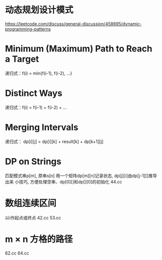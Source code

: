 # 动态规划设计模式
https://leetcode.com/discuss/general-discussion/458695/dynamic-programming-patterns

# Minimum (Maximum) Path to Reach a Target
递归式：f(i) = min{f(i-1), f(i-2), ...}

# Distinct Ways
递归式：f(i) = f(i-1) + f(i-2) + ...

# Merging Intervals
递归式： dp[i][j] = dp[i][k] + result[k] + dp[k+1][j]

# DP on Strings
匹配模式串p[m], 原串s[n]
用一个矩阵dp[m][n]记录状态, dp[j][i]由dp[j-1][]推导出来
小技巧, 方便处理空串、dp[0][]和dp[][0]的初始化
44.cc

# 数组连续区间
以i作起点或终点
42.cc
53.cc

# m × n 方格的路径
62.cc
64.cc
